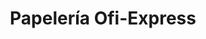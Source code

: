 ---
title: "Papelería Ofi-Express"
url: /zapopan/papeleria-ofi-express/
shop: material de oficina
---